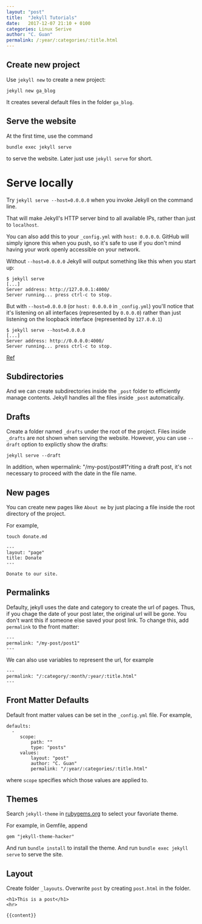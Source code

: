 ```yaml
---
layout: "post"
title:  "Jekyll Tutorials"
date:   2017-12-07 21:10 + 0100
categories: Linux Serive
author: "C. Guan"
permalink: /:year/:categories/:title.html
---
```


Create new project
------------------

Use `jekyll new` to create a new project:

```
jekyll new ga_blog
```

It creates several default files in the folder `ga_blog`. 


Serve the website
----------------------

At the first time, use the command

```
bundle exec jekyll serve
```

to serve the website. Later just use `jekyll serve` for short.

# Serve locally

Try `jekyll serve --host=0.0.0.0` when you invoke Jekyll on the command line.

That will make Jekyll's HTTP server bind to all available IPs, rather than just to `localhost`.

You can also add this to your `_config.yml` with `host: 0.0.0.0`. GitHub will simply ignore this when you push, so it's safe to use if you don't mind having your work openly accessible on your network.

Without `--host=0.0.0.0` Jekyll will output something like this when you start up:

```
$ jekyll serve
[...]
Server address: http://127.0.0.1:4000/
Server running... press ctrl-c to stop.
```

But with `--host=0.0.0.0` (or `host: 0.0.0.0` in `_config.yml`) you'll notice that it's listening on all interfaces (represented by `0.0.0.0`) rather than just listening on the loopback interface (represented by `127.0.0.1`)

```
$ jekyll serve --host=0.0.0.0
[...]
Server address: http://0.0.0.0:4000/
Server running... press ctrl-c to stop. 
```

[Ref](https://stackoverflow.com/questions/16608466/connect-to-a-locally-built-jekyll-server-using-mobile-devices-in-the-lan)

Subdirectories
---------------

And we can create subdirectories inside the `_post` folder to efficiently manage contents. Jekyll handles all the files inside `_post` automatically.

Drafts
------

Create a folder named `_drafts` under the root of the project. Files inside `_drafts` are not shown when serving the website. However, you can use `--draft` option to explictly show the drafts:

```
jekyll serve --draft
```

In addition, when wpermalink: "/my-post/post#1"riting a draft post, it's not necessary to proceed with the date in the file name.


New pages
----------

You can create new pages like `About me` by just placing a file inside the root directory of the project.

For example, 

```
touch donate.md

---
layout: "page"
title: Donate
---

Donate to our site.
```

Permalinks
------------

Defaulty, jekyll uses the date and category to create the url of pages. Thus, if you chage the date of your post later, the original url will be gone. You don't want this if someone else saved your post link. To change this, add `permalink` to the front matter:

```
---
permalink: "/my-post/post1"
---
```

We can also use variables to represent the url, for example 

```
---
permalink: "/:category/:month/:year/:title.html"
---

```

Front Matter Defaults
----------------------

Default front matter values can be set in the `_config.yml` file. For example,

```
defaults:
  -
     scope:
         path: ""  
         type: "posts"
     values:
         layout: "post"
         author: "C. Guan"
         permalink: "/:year/:categories/:title.html"
```

where `scope` specifies which those values are applied to.

Themes
----------

Search `jekyll-theme` in [rubygems.org](http://rubygems.org) to select your favoriate theme.

For example, in Gemfile, append

```
gem "jekyll-theme-hacker"
```

And run `bundle install` to install the theme. And run `bundle exec jekyll serve` to serve the site.

## Layout

Create folder `_layouts`. Overwrite `post` by creating `post.html` in the folder. 

```
<h1>This is a post</h1>
<hr>

{{content}}

```


